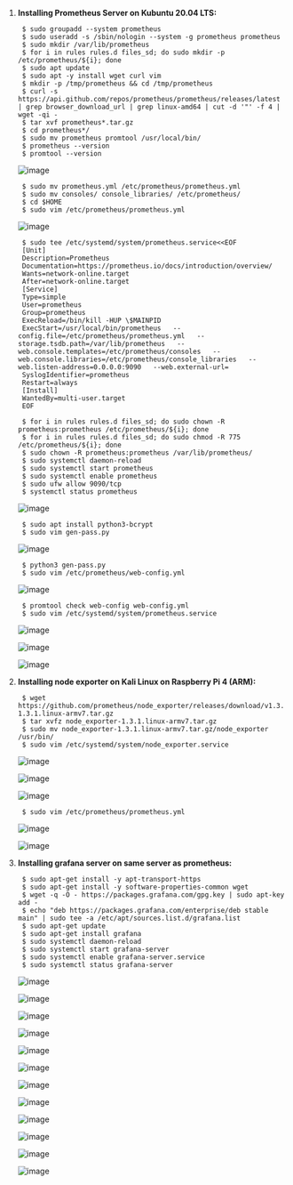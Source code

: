 1. **Installing Prometheus Server on Kubuntu 20.04 LTS:**
			
		$ sudo groupadd --system prometheus
 		$ sudo useradd -s /sbin/nologin --system -g prometheus prometheus
 		$ sudo mkdir /var/lib/prometheus
 		$ for i in rules rules.d files_sd; do sudo mkdir -p /etc/prometheus/${i}; done
 		$ sudo apt update
 		$ sudo apt -y install wget curl vim
 		$ mkdir -p /tmp/prometheus && cd /tmp/prometheus
 		$ curl -s https://api.github.com/repos/prometheus/prometheus/releases/latest | grep browser_download_url | grep linux-amd64 | cut -d '"' -f 4 | wget -qi -
 		$ tar xvf prometheus*.tar.gz
 		$ cd prometheus*/
 		$ sudo mv prometheus promtool /usr/local/bin/
 		$ prometheus --version
		$ promtool --version
 		
	![image](https://user-images.githubusercontent.com/34814966/145925107-8aaced02-226a-460e-bb3b-d5a433838d73.png)

		$ sudo mv prometheus.yml /etc/prometheus/prometheus.yml
 		$ sudo mv consoles/ console_libraries/ /etc/prometheus/
 		$ cd $HOME
 		$ sudo vim /etc/prometheus/prometheus.yml
		
	![image](https://user-images.githubusercontent.com/34814966/145925219-c51a81e0-d96f-412f-816e-74b8770a1bf8.png)

 		$ sudo tee /etc/systemd/system/prometheus.service<<EOF
		[Unit]
		Description=Prometheus
		Documentation=https://prometheus.io/docs/introduction/overview/
		Wants=network-online.target
		After=network-online.target
		[Service]
		Type=simple
		User=prometheus
		Group=prometheus
		ExecReload=/bin/kill -HUP \$MAINPID
		ExecStart=/usr/local/bin/prometheus   --config.file=/etc/prometheus/prometheus.yml   --storage.tsdb.path=/var/lib/prometheus   --web.console.templates=/etc/prometheus/consoles   --web.console.libraries=/etc/prometheus/console_libraries   --web.listen-address=0.0.0.0:9090   --web.external-url=
		SyslogIdentifier=prometheus
		Restart=always
		[Install]
		WantedBy=multi-user.target
		EOF
 
		$ for i in rules rules.d files_sd; do sudo chown -R prometheus:prometheus /etc/prometheus/${i}; done
		$ for i in rules rules.d files_sd; do sudo chmod -R 775 /etc/prometheus/${i}; done
		$ sudo chown -R prometheus:prometheus /var/lib/prometheus/
		$ sudo systemctl daemon-reload
		$ sudo systemctl start prometheus
		$ sudo systemctl enable prometheus
		$ sudo ufw allow 9090/tcp
		$ systemctl status prometheus
	
	![image](https://user-images.githubusercontent.com/34814966/145926048-5bb1f8af-becb-4993-828e-e714c7011784.png)
	
		$ sudo apt install python3-bcrypt
		$ sudo vim gen-pass.py
		
	![image](https://user-images.githubusercontent.com/34814966/145926260-b63cc3fe-6f63-4aaf-beaf-cd5ab93d3f24.png)

		$ python3 gen-pass.py
		$ sudo vim /etc/prometheus/web-config.yml
		
	![image](https://user-images.githubusercontent.com/34814966/145926529-0d9f5a8c-4b49-4ca1-93dc-85ea5962e6f1.png)
	
		$ promtool check web-config web-config.yml
		$ sudo vim /etc/systemd/system/prometheus.service
	
	![image](https://user-images.githubusercontent.com/34814966/145928190-1a64df75-dca5-485e-a9ec-9065e10f7a09.png)
	
	![image](https://user-images.githubusercontent.com/34814966/145942425-8772e6bc-08fc-4e4d-b0a4-91c351d6700b.png)

	![image](https://user-images.githubusercontent.com/34814966/145942513-02173229-1f53-4aea-9228-d7b8b58c0790.png)


2. **Installing node exporter on Kali Linux on Raspberry Pi 4 (ARM):**

		$ wget https://github.com/prometheus/node_exporter/releases/download/v1.3.1/node_exporter-1.3.1.linux-armv7.tar.gz
   		$ tar xvfz node_exporter-1.3.1.linux-armv7.tar.gz
	   	$ sudo mv node_exporter-1.3.1.linux-armv7.tar.gz/node_exporter /usr/bin/
		$ sudo vim /etc/systemd/system/node_exporter.service
	
	![image](https://user-images.githubusercontent.com/34814966/145945255-0333b40f-6004-465f-820c-59121155185b.png)
	
	![image](https://user-images.githubusercontent.com/34814966/145945540-e2bc6ed7-6b5f-4895-b32b-e77f14fad377.png)

	![image](https://user-images.githubusercontent.com/34814966/145945652-9210cc25-7f0b-463b-8a0e-81b71a8fab62.png)

		$ sudo vim /etc/prometheus/prometheus.yml
	
	![image](https://user-images.githubusercontent.com/34814966/145946788-3d8c62e1-3d9e-46ec-ab7f-0484e3a3a324.png)

	![image](https://user-images.githubusercontent.com/34814966/145947928-ed4134f7-3b54-4929-b1c1-0fa389b784ec.png)

3. **Installing grafana server on same server as prometheus:**

	 	$ sudo apt-get install -y apt-transport-https
		$ sudo apt-get install -y software-properties-common wget
		$ wget -q -O - https://packages.grafana.com/gpg.key | sudo apt-key add -
		$ echo "deb https://packages.grafana.com/enterprise/deb stable main" | sudo tee -a /etc/apt/sources.list.d/grafana.list
		$ sudo apt-get update
		$ sudo apt-get install grafana
		$ sudo systemctl daemon-reload
		$ sudo systemctl start grafana-server
		$ sudo systemctl enable grafana-server.service
		$ sudo systemctl status grafana-server
		
	![image](https://user-images.githubusercontent.com/34814966/145954172-a00451da-eb70-40ba-85f2-eaeb04a9ec1e.png)

	![image](https://user-images.githubusercontent.com/34814966/145954525-111c7a7f-27fd-4692-b39f-3c2daedc83f7.png)
	
	![image](https://user-images.githubusercontent.com/34814966/145954980-d99cb587-e49c-48fb-aab1-d4fdc8a5fb67.png)

	![image](https://user-images.githubusercontent.com/34814966/145955123-f55ca259-836d-4041-b2ef-0e9d9e702ad2.png)

	![image](https://user-images.githubusercontent.com/34814966/145955694-10e29701-9b3b-4651-9a3a-16dc1dcba734.png)

	![image](https://user-images.githubusercontent.com/34814966/145955806-ad0b6a4c-eadf-4d20-90cf-9d07ce6bb178.png)

	![image](https://user-images.githubusercontent.com/34814966/145960607-e3cbb92f-2c11-46e7-91aa-27d294e1dff5.png)

	![image](https://user-images.githubusercontent.com/34814966/145960711-173ad34a-4bfc-47e7-9ef3-798aa7eaa9e0.png)

	![image](https://user-images.githubusercontent.com/34814966/145960768-bc60a1bc-2c23-4d37-b74c-26f65470a5f9.png)

	![image](https://user-images.githubusercontent.com/34814966/145961279-4f18ec5b-a909-4a38-ab46-73ee79bb6d87.png)

	![image](https://user-images.githubusercontent.com/34814966/145961766-ac15017f-3707-4c1d-877d-de481849ee0f.png)

	![image](https://user-images.githubusercontent.com/34814966/145962400-24757818-ec21-4ac1-8266-eb94bf365ba5.png)
